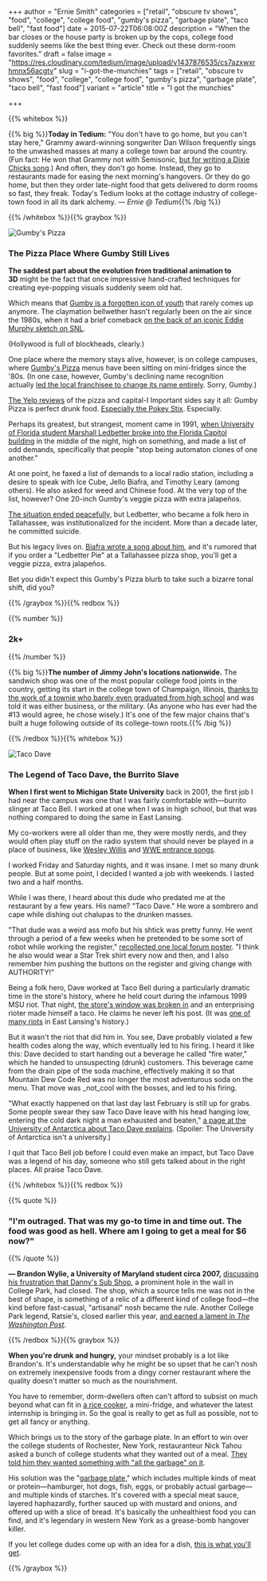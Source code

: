 +++
author = "Ernie Smith"
categories = ["retail", "obscure tv shows", "food", "college", "college food", "gumby's pizza", "garbage plate", "taco bell", "fast food"]
date = 2015-07-22T06:08:00Z
description = "When the bar closes or the house party is broken up by the cops, college food suddenly seems like the best thing ever. Check out these dorm-room favorites."
draft = false
image = "https://res.cloudinary.com/tedium/image/upload/v1437876535/cs7azxwxrhmnx56acgtv"
slug = "i-got-the-munchies"
tags = ["retail", "obscure tv shows", "food", "college", "college food", "gumby's pizza", "garbage plate", "taco bell", "fast food"]
variant = "article"
title = "I got the munchies"

+++

{{% whitebox %}}

{{% big %}}**Today in Tedium:** "You don't have to go home, but you can't stay here," Grammy award-winning songwriter Dan Wilson frequently sings to the unwashed masses at many a college town bar around the country. (Fun fact: He won that Grammy not with Semisonic, [but for writing a Dixie Chicks song](https://www.grammy.com/videos/49th-annual-grammy-awards-song-of-the-year).) And often, they don't go home. Instead, they go to restaurants made for easing the next morning's hangovers. Or they do go home, but then they order late-night food that gets delivered to dorm rooms so fast, they freak. Today's Tedium looks at the cottage industry of college-town food in all its dark alchemy. _— Ernie @ Tedium_{{% /big %}}

{{% /whitebox %}}{{% graybox %}}

![Gumby's Pizza](https://res.cloudinary.com/tedium/image/upload/v1437876193/dioh2y6rglsyof8wc4my.jpg)

### The Pizza Place Where Gumby Still Lives

**The saddest part about the evolution from traditional animation to 3D** might be the fact that once impressive hand-crafted techniques for creating eye-popping visuals suddenly seem old hat.

Which means that [Gumby is a forgotten icon of youth](https://www.youtube.com/user/TheGumbyCollection) that rarely comes up anymore. The claymation bellwether hasn't regularly been on the air since the 1980s, when it had a brief comeback [on the back of an iconic Eddie Murphy sketch on SNL](https://screen.yahoo.com/gumby-story-000000758.html).

(Hollywood is full of blockheads, clearly.)

One place where the memory stays alive, however, is on college campuses, where [Gumby's Pizza](http://www.gumbyspizza.com/) menus have been sitting on mini-fridges since the '80s. (In one case, however, Gumby's declining name recognition actually [led the local franchisee to change its name entirely](http://www.capitalgainsmedia.com/innovationnews/Goombas0611.aspx). Sorry, Gumby.)

[The Yelp reviews](http://www.yelp.com/biz/gumbys-pizza-tallahassee) of the pizza and capital-I Important sides say it all: Gumby Pizza is perfect drunk food. [Especially the Pokey Stix](http://www.urbandictionary.com/define.php?term=Pokey+Stix). Especially.

Perhaps its greatest, but strangest, moment came in 1991, [when University of Florida student Marshall Ledbetter broke into the Florida Capitol building](http://www.tallahassee.com/story/entertainment/2015/01/01/book-takes-look-florida-folk-hero-marshall-ledbetter/21074195/) in the middle of the night, high on something, and made a list of odd demands, specifically that people "stop being automaton clones of one another."

At one point, he faxed a list of demands to a local radio station, including a desire to speak with Ice Cube, Jello Biafra, and Timothy Leary (among others). He also asked for weed and Chinese food. At the very top of the list, however? One 20-inch Gumby's veggie pizza with extra jalapeños.

[The situation ended peacefully](http://articles.sun-sentinel.com/1991-06-15/news/9103030973_1_ledbetter-capitol-security-measures-standoff), but Ledbetter, who became a folk hero in Tallahassee, was institutionalized for the incident. More than a decade later, he committed suicide.

But his legacy lives on. [Biafra wrote a song about him](https://www.youtube.com/watch?v=ZLwud9aLh0U), and it's rumored that if you order a "Ledbetter Pie" at a Tallahassee pizza shop, you'll get a veggie pizza, extra jalapeños.

Bet you didn't expect this Gumby's Pizza blurb to take such a bizarre tonal shift, did you?

{{% /graybox %}}{{% redbox %}}

{{% number %}}
### 2k+
{{% /number %}}

{{% big %}}**The number of Jimmy John's locations nationwide.** The sandwich shop was one of the most popular college food joints in the country, getting its start in the college town of Champaign, Illinois, [thanks to the work of a townie who barely even graduated from high school](https://www.jimmyjohns.com/company/history/) and was told it was either business, or the military. (As anyone who has ever had the #13 would agree, he chose wisely.) It's one of the few major chains that's built a huge following outside of its college-town roots.{{% /big %}}

{{% /redbox %}}{{% whitebox %}}

![Taco Dave](https://res.cloudinary.com/tedium/image/upload/v1437876308/ofhriwraral9gvbcatm6.jpg)

### The Legend of Taco Dave, the Burrito Slave

**When I first went to Michigan State University** back in 2001, the first job I had near the campus was one that I was fairly comfortable with—burrito slinger at Taco Bell. I worked at one when I was in high school, but that was nothing compared to doing the same in East Lansing.

My co-workers were all older than me, they were mostly nerds, and they would often play stuff on the radio system that should never be played in a place of business, like [Wesley Willis](http://amzn.to/1Sy3odS) and [WWE entrance songs](https://www.youtube.com/watch?v=HH35youXIls).

I worked Friday and Saturday nights, and it was insane. I met so many drunk people. But at some point, I decided I wanted a job with weekends. I lasted two and a half months.

While I was there, I heard about this dude who predated me at the restaurant by a few years. His name? "Taco Dave." He wore a sombrero and cape while dishing out chalupas to the drunken masses.

"That dude was a weird ass mofo but his shtick was pretty funny. He went through a period of a few weeks when he pretended to be some sort of robot while working the register," [recollected one local forum poster](http://michiganstate.247sports.com/Board/93/Contents/OT-Does-anyone-remember-East-Lansings-Taco-Bell-Dave-2465560). "I think he also would wear a Star Trek shirt every now and then, and I also remember him pushing the buttons on the register and giving change with AUTHORITY!"

Being a folk hero, Dave worked at Taco Bell during a particularly dramatic time in the store's history, where he held court during the infamous 1999 MSU riot. That night, [the store's window was broken in](http://campusgrotto.com/the-7-biggest-college-riots-of-all-time.html) and an enterprising rioter made himself a taco. He claims he never left his post. (It was [one of many riots](http://statenews.com/article/2013/02/rages-through-the-ages) in East Lansing's history.)

But it wasn't the riot that did him in. You see, Dave probably violated a few health codes along the way, which eventually led to his firing. I heard it like this: Dave decided to start handing out a beverage he called "fire water," which he handed to unsuspecting (drunk) customers. This beverage came from the drain pipe of the soda machine, effectively making it so that Mountain Dew Code Red was no longer the most adventurous soda on the menu. That move was _not_cool with the bosses, and led to his firing.

"What exactly happened on that last day last February is still up for grabs. Some people swear they saw Taco Dave leave with his head hanging low, entering the cold dark night a man exhausted and beaten," [a page at the University of Antarctica about Taco Dave explains](http://antarcticaedu.com/tacodave.htm). (Spoiler: The University of Antarctica isn't a university.)

I quit that Taco Bell job before I could even make an impact, but Taco Dave was a legend of his day, someone who still gets talked about in the right places. All praise Taco Dave.

{{% /whitebox %}}{{% redbox %}}

{{% quote %}}
### "I'm outraged. That was my go-to time in and time out. The food was good as hell. Where am I going to get a meal for $6 now?"
{{% /quote %}}

**— Brandon Wylie, a University of Maryland student circa 2007,** [discussing his frustration that Danny's Sub Shop](http://www.diamondbackonline.com/article_e2b0d025-a7cd-52e8-8369-e892ba145765.html), a prominent hole in the wall in College Park, had closed. The shop, which a source tells me was not in the best of shape, is something of a relic of a different kind of college food—the kind before fast-casual, "artisanal" nosh became the rule. Another College Park legend, Ratsie's, closed earlier this year, [and earned a lament in _The Washington Post_](http://www.washingtonpost.com/lifestyle/food/why-we-should-care-whena-greasy-college-pizza-place-closes/2015/02/17/a2b3d7fa-b144-11e4-827f-93f454140e2b_story.html).

{{% /redbox %}}{{% graybox %}}

**When you're drunk and hungry,** your mindset probably is a lot like Brandon's. It's understandable why he might be so upset that he can't nosh on extremely inexpensive foods from a dingy corner restaurant where the quality doesn't matter so much as the nourishment.

You have to remember, dorm-dwellers often can't afford to subsist on much beyond what can fit in [a rice cooker](http://amzn.to/1JtuJcr), a mini-fridge, and whatever the latest internship is bringing in. So the goal is really to get as full as possible, not to get all fancy or anything.

Which brings us to the story of the garbage plate. In an effort to win over the college students of Rochester, New York, restauranteur Nick Tahou asked a bunch of college students what they wanted out of a meal. [They told him they wanted something with "all the garbage" on it](http://whatscookingamerica.net/History/GarbagePlate.htm).

His solution was the "[garbage plate](http://www.garbageplate.com/)," which includes multiple kinds of meat or protein—hamburger, hot dogs, fish, eggs, or probably actual garbage—and multiple kinds of starches. It's covered with a special meat sauce, layered haphazardly, further sauced up with mustard and onions, and offered up with a slice of bread. It's basically the unhealthiest food you can find, and it's legendary in western New York as a grease-bomb hangover killer.

If you let college dudes come up with an idea for a dish, [this is what you'll get](https://www.flickr.com/photos/nicholas_dubois/4964291439/).

{{% /graybox %}}